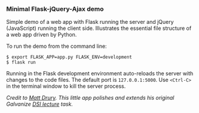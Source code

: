 ### Minimal Flask-jQuery-Ajax demo  

Simple demo of a web app with Flask running the server and
jQuery (JavaScript) running the client side. Illustrates the essential file structure of a web app driven by Python.

To run the demo from the command line:  

`$ export FLASK_APP=app.py FLASK_ENV=development`  
`$ flask run`  

Running in the Flask development environment auto-reloads the server with changes to the code files. The default port is `127.0.0.1:5000`. Use `<Ctrl-C>` in the terminal window to kill the server process.

*Credit to <a href='https://github.com/madrury'>Matt Drury</a>. This little app polishes and extends his original Galvanize <a href='https://github.com/gSchool/DSI_Lectures/tree/master/data-products'>DSI lecture</a> task.*
